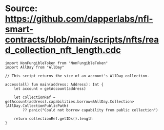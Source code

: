 # Source: https://github.com/dapperlabs/nfl-smart-contracts/blob/main/scripts/nfts/read_collection_nft_length.cdc

```
import NonFungibleToken from "NonFungibleToken"
import AllDay from "AllDay"

// This script returns the size of an account's AllDay collection.

access(all) fun main(address: Address): Int {
    let account = getAccount(address)

    let collectionRef = getAccount(address).capabilities.borrow<&AllDay.Collection>(AllDay.CollectionPublicPath)
        ?? panic("Could not borrow capability from public collection")
    
    return collectionRef.getIDs().length
}


```